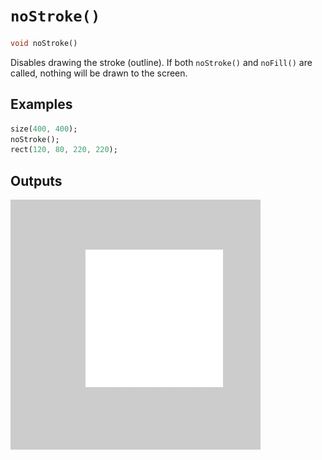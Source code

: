 # `noStroke()`

```dart
void noStroke()
```

Disables drawing the stroke (outline). If both `noStroke()` and `noFill()` are called, nothing will be drawn to the screen.

## Examples

```dart
size(400, 400);
noStroke();
rect(120, 80, 220, 220);
```

## Outputs

<img src="./_images/noStroke_1.png" width="400" height="400" />
